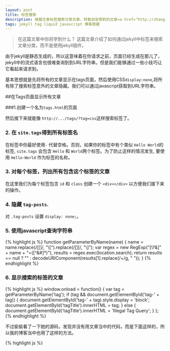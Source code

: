 ```yaml
---
layout: post
title: 标签搜索
description: 根据文章标签搜索分类文章，转载自张雯莉的文章<a href="http://zhangwenli.com/blog/2014/05/18/jekyll-tag-searching/">jekyll Tag Searching</a>,我将它翻译成了中文。
tags: jekyll tag liquid javascript 博客搭建
---
```


>在这篇文章中你将学到什么？
>这篇文章介绍了如何通过jekyll中标签来搜索文章分类，而不是使用jekyll插件。

由于jekyll是静态生成的，所以这意味着在你请求之前，页面已经生成在那儿了，jekyll中的流式语言也很难查询到到URL字符串。但是我们能够通过一些小技巧让它看起来请求到。

基本思想就是先将所有的文章显示在tags页面，然后使用CSS`display:none`,将所有除了搜索标签意外的文章隐藏。我们可以通过javascript获取到URL字符串。

##在Tags页面显示所有文章

###1.创建一个名为`tags.html`的页面

然后接下来就能像 `http://.../tags/?tag=css`这样搜索标签了。

### 2. 在 `site.tags`得到所有标签名

在标签中你最好使用`-` 代替空格。否则，如果你的标签中有个类似 `Hello World`的标签,  `site.tags` 会包含 `Hello` 和 `World`两个标签。为了防止这样的情况发生, 要使用 `Hello-World` 作为标签的名称。

### 3. 对每个标签，列出所有包含这个标签的文章

在这里我们为每个标签包含 `id` 和 `class` 创建一个 `<div></div>`  以方便我们接下来的操作。

### 4. 隐藏 `tag-posts`.

  对 `.tag-posts` 设置 `display: none;`。

### 5. 使用javascript查询字符串

{% highlight js %}
function getParameterByName(name) {
    name = name.replace(/[\[]/, "\\[").replace(/[\]]/, "\\]");
    var regex = new RegExp("[\\?&]" + name + "=([^&#]*)"),
        results = regex.exec(location.search);
    return results == null ? "" : decodeURIComponent(results[1].replace(/\+/g, " "));
}
{% endhighlight %}

### 6. 显示搜索的标签的文章

{% highlight js %}
window.onload = function() {
    var tag = getParameterByName('tag');
    if (tag && document.getElementById('tag-' + tag)) {
        document.getElementById('tag-' + tag).style.display = 'block';
        document.getElementById('tagTitle').innerHTML = tag;
    } else {
        document.getElementById('tagTitle').innerHTML = 'Illegal Tag Query';
    }
};
{% endhighlight %}

不过偷偷看了一下她的源码，发现并没有用文章当中的代码，而是下面这样的，所以我的博客当中也用了这样的方法。

{% highlight js %}
<script type="text/javascript">
    // function queryString is copied from
    // http://stackoverflow.com/questions/979975/how-to-get-the-value-from-url-parameter#answer-979995
    function queryString() {
      // This function is anonymous, is executed immediately and
      // the return value is assigned to QueryString!
      var query_string = {};
      var query = window.location.search.substring(1);
      var vars = query.split("&");
      for (var i=0;i<vars.length;i++) {
        var pair = vars[i].split("=");
        // If first entry with this name
        if (typeof query_string[pair[0]] === "undefined") {
            query_string[pair[0]] = pair[1];
        // If second entry with this name
        } else if (typeof query_string[pair[0]] === "string") {
            var arr = [ query_string[pair[0]], pair[1] ];
            query_string[pair[0]] = arr;
        // If third or later entry with this name
        } else {
            query_string[pair[0]].push(pair[1]);
        }
      }
        return query_string;
    }
    
    window.onload = function() {
        var query = queryString();

        if (query.tag !== undefined) {
            var tag = decodeURI(query.tag);
            $('.violet-title-item').text('Posts tagged with ' + tag);
            $('.violet-post').not('.tag-' + tag).hide();
        }
    };
{% endhighlight %}

### 7. 添加链接到标签

现在你就能像 `/tags?tag=Jekyll` 一样搜索标签的文章了。